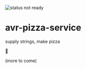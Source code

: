 ![status not ready](https://img.shields.io/badge/status-not%20ready-red.svg)

# avr-pizza-service

supply strings, make pizza

:pizza:

(more to come)
